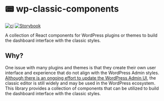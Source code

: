 # 📟 wp-classic-components

[![ci](https://github.com/syntatis/wp-classic-components/actions/workflows/ci.yml/badge.svg)](https://github.com/syntatis/wp-classic-components/actions/workflows/ci.yml) [![Storybook](https://img.shields.io/badge/-Storybook-FF4785?style=flat&logo=storybook&logoColor=white)](https://main--65b4a01170cfc35b99f6ce97.chromatic.com/)

A collection of React components for WordPress plugins or themes to build the dashboard interface with the classic styles.

## Why?

One issue with many plugins and themes is that they create their own user interface and experience that do not align with the WordPress Admin styles. [Although there is an ongoing effort to update the WordPress Admin UI](https://wptavern.com/wordpress-plans-ambitious-admin-ui-revamp-with-design-system-galvanizing-broad-support-from-the-developer-community), the classic editor is still widely and may be used in the WordPress ecosystem. This library provides a collection of components that can be utilized to build the dashboard interface with the classic styles.
